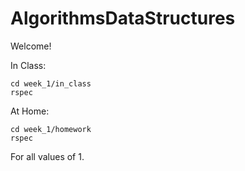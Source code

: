 AlgorithmsDataStructures
========================
Welcome!

In Class:
```
cd week_1/in_class
rspec
```

At Home:
```
cd week_1/homework
rspec
```

For all values of 1.
